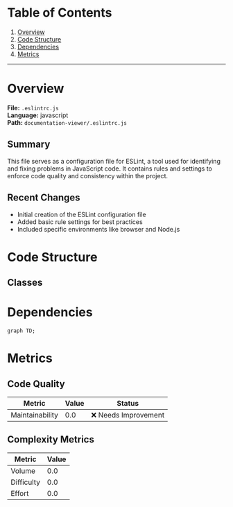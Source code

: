 # Table of Contents

1. [Overview](#overview)
2. [Code Structure](#code-structure)
3. [Dependencies](#dependencies)
4. [Metrics](#metrics)

---

# Overview

**File:** `.eslintrc.js`  
**Language:** javascript  
**Path:** `documentation-viewer/.eslintrc.js`  

## Summary

This file serves as a configuration file for ESLint, a tool used for identifying and fixing problems in JavaScript code. It contains rules and settings to enforce code quality and consistency within the project.

## Recent Changes

- Initial creation of the ESLint configuration file
- Added basic rule settings for best practices
- Included specific environments like browser and Node.js


# Code Structure

## Classes

# Dependencies

```mermaid
graph TD;
```

# Metrics

## Code Quality

| Metric | Value | Status |
|--------|-------|--------|
| Maintainability | 0.0 | ❌ Needs Improvement |
## Complexity Metrics

| Metric | Value |
|--------|--------|
| Volume | 0.0 |
| Difficulty | 0.0 |
| Effort | 0.0 |